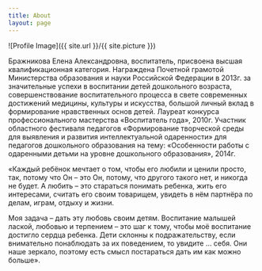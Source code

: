 ```yaml
---
title: About
layout: page
---
```

![Profile Image]({{ site.url }}/{{ site.picture }})

<p>Бражникова Елена Александровна, воспитатель, присвоена высшая квалификационная категория. Награждена Почетной грамотой Министерства образования и науки Российской Федерации в 2013г. за значительные успехи в воспитании детей дошкольного возраста, совершенствование воспитательного процесса в свете современных достижений медицины, 
культуры и искусства, большой личный вклад в формирование нравственных основ детей. Лауреат конкурса профессионального мастерства «Воспитатель года», 2010г. Участник областного фестиваля педагогов «Формирование творческой среды для выявления и развития интеллектуальной одаренности» для педагогов дошкольного образования на тему: «Особенности работы с одаренными детьми на уровне дошкольного образования», 2014г.</p>

<p>«Каждый ребёнок мечтает о том, чтобы его любили и ценили просто, так, потому что Он – это Он, потому, что другого такого нет, и никогда не будет. А любить – это стараться   понимать ребенка, жить его интересами, считать его своим товарищем, увидеть в нём партнёра по делам, играм, отдыху и жизни.</p>
<p>Моя задача – дать эту любовь своим детям.  Воспитание малышей лаской, любовью и терпением – это шаг к тому, чтобы моё воспитание достигло сердца ребенка. Дети склонны к подражательству, если внимательно понаблюдать за их поведением, то увидите … себя. Они наше зеркало, поэтому есть смысл постараться дать им как можно больше».</p>

